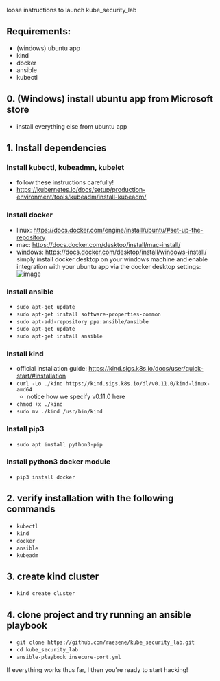 loose instructions to launch kube_security_lab

## Requirements:
- (windows) ubuntu app
- kind
- docker
- ansible
- kubectl


## 0. (Windows) install ubuntu app from Microsoft store
  - install everything else from ubuntu app

## 1. Install dependencies

###  Install kubectl, kubeadmn, kubelet
  - follow these instructions carefully!
  - https://kubernetes.io/docs/setup/production-environment/tools/kubeadm/install-kubeadm/

###  Install docker
  - linux: https://docs.docker.com/engine/install/ubuntu/#set-up-the-repository
  - mac: https://docs.docker.com/desktop/install/mac-install/
  - windows: https://docs.docker.com/desktop/install/windows-install/ simply install docker desktop on your windows machine and enable integration
  with your ubuntu app via the docker desktop settings:
![image](https://user-images.githubusercontent.com/24460340/183655409-941eb3bf-a968-4c06-bfac-60e66d5795af.png)


  

###  Install ansible
  - `sudo apt-get update`
  - `sudo apt-get install software-properties-common`
  - `sudo apt-add-repository ppa:ansible/ansible`
  - `sudo apt-get update`
  - `sudo apt-get install ansible`

###  Install kind
  - official installation guide: https://kind.sigs.k8s.io/docs/user/quick-start/#installation
  - `curl -Lo ./kind https://kind.sigs.k8s.io/dl/v0.11.0/kind-linux-amd64`
      - notice how we specify v0.11.0 here
  - `chmod +x ./kind`
  - `sudo mv ./kind /usr/bin/kind`

###  Install pip3
  - `sudo apt install python3-pip`

###  Install python3 docker module
  - `pip3 install docker`

## 2. verify installation with the following commands
  - `kubectl`
  - `kind`
  - `docker`
  - `ansible`
  - `kubeadm`

## 3. create kind cluster
  - `kind create cluster`

## 4. clone project and try running an ansible playbook
  - `git clone https://github.com/raesene/kube_security_lab.git`
  - `cd kube_security_lab`
  - `ansible-playbook insecure-port.yml`

If everything works thus far, I then you're ready to start hacking!

